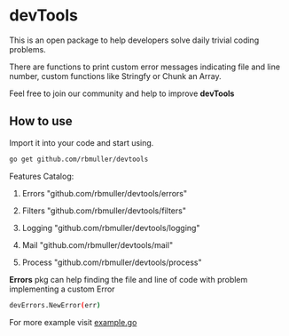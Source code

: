 # devTools

This is an open package to help developers solve daily trivial coding problems.

There are functions to print custom error messages indicating file and line number, custom functions like Stringfy or Chunk an Array.

Feel free to join our community and help to improve **devTools**

## How to use

Import it into your code and start using.

```bash
go get github.com/rbmuller/devtools
```

Features Catalog:

1. Errors
"github.com/rbmuller/devtools/errors"

2. Filters
"github.com/rbmuller/devtools/filters"

3. Logging
"github.com/rbmuller/devtools/logging"

4. Mail
"github.com/rbmuller/devtools/mail"

5. Process
"github.com/rbmuller/devtools/process"

**Errors** pkg can help finding the file and line of code with problem implementing a custom Error

```bash
devErrors.NewError(err)
```

For more example visit [example.go](./example.go)
